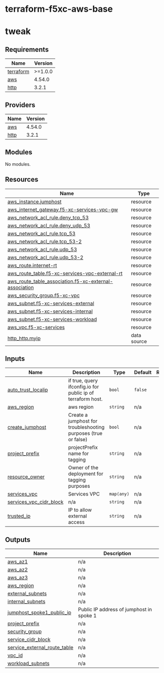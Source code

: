 # terraform-f5xc-aws-base
# tweak

<!-- BEGIN_TF_DOCS -->
## Requirements

| Name | Version |
|------|---------|
| <a name="requirement_terraform"></a> [terraform](#requirement\_terraform) | >=1.0.0 |
| <a name="requirement_aws"></a> [aws](#requirement\_aws) | 4.54.0 |
| <a name="requirement_http"></a> [http](#requirement\_http) | 3.2.1 |

## Providers

| Name | Version |
|------|---------|
| <a name="provider_aws"></a> [aws](#provider\_aws) | 4.54.0 |
| <a name="provider_http"></a> [http](#provider\_http) | 3.2.1 |

## Modules

No modules.

## Resources

| Name | Type |
|------|------|
| [aws_instance.jumphost](https://registry.terraform.io/providers/hashicorp/aws/4.54.0/docs/resources/instance) | resource |
| [aws_internet_gateway.f5-xc-services-vpc-gw](https://registry.terraform.io/providers/hashicorp/aws/4.54.0/docs/resources/internet_gateway) | resource |
| [aws_network_acl_rule.deny_tcp_53](https://registry.terraform.io/providers/hashicorp/aws/4.54.0/docs/resources/network_acl_rule) | resource |
| [aws_network_acl_rule.deny_udp_53](https://registry.terraform.io/providers/hashicorp/aws/4.54.0/docs/resources/network_acl_rule) | resource |
| [aws_network_acl_rule.tcp_53](https://registry.terraform.io/providers/hashicorp/aws/4.54.0/docs/resources/network_acl_rule) | resource |
| [aws_network_acl_rule.tcp_53-2](https://registry.terraform.io/providers/hashicorp/aws/4.54.0/docs/resources/network_acl_rule) | resource |
| [aws_network_acl_rule.udp_53](https://registry.terraform.io/providers/hashicorp/aws/4.54.0/docs/resources/network_acl_rule) | resource |
| [aws_network_acl_rule.udp_53-2](https://registry.terraform.io/providers/hashicorp/aws/4.54.0/docs/resources/network_acl_rule) | resource |
| [aws_route.internet-rt](https://registry.terraform.io/providers/hashicorp/aws/4.54.0/docs/resources/route) | resource |
| [aws_route_table.f5-xc-services-vpc-external-rt](https://registry.terraform.io/providers/hashicorp/aws/4.54.0/docs/resources/route_table) | resource |
| [aws_route_table_association.f5-xc-external-association](https://registry.terraform.io/providers/hashicorp/aws/4.54.0/docs/resources/route_table_association) | resource |
| [aws_security_group.f5-xc-vpc](https://registry.terraform.io/providers/hashicorp/aws/4.54.0/docs/resources/security_group) | resource |
| [aws_subnet.f5-xc-services-external](https://registry.terraform.io/providers/hashicorp/aws/4.54.0/docs/resources/subnet) | resource |
| [aws_subnet.f5-xc-services-internal](https://registry.terraform.io/providers/hashicorp/aws/4.54.0/docs/resources/subnet) | resource |
| [aws_subnet.f5-xc-services-workload](https://registry.terraform.io/providers/hashicorp/aws/4.54.0/docs/resources/subnet) | resource |
| [aws_vpc.f5-xc-services](https://registry.terraform.io/providers/hashicorp/aws/4.54.0/docs/resources/vpc) | resource |
| [http_http.myip](https://registry.terraform.io/providers/hashicorp/http/3.2.1/docs/data-sources/http) | data source |

## Inputs

| Name | Description | Type | Default | Required |
|------|-------------|------|---------|:--------:|
| <a name="input_auto_trust_localip"></a> [auto\_trust\_localip](#input\_auto\_trust\_localip) | if true, query ifconfig.io for public ip of terraform host. | `bool` | `false` | no |
| <a name="input_aws_region"></a> [aws\_region](#input\_aws\_region) | aws region | `string` | n/a | yes |
| <a name="input_create_jumphost"></a> [create\_jumphost](#input\_create\_jumphost) | Create a jumphost for troubleshooting purposes (true or false) | `bool` | n/a | yes |
| <a name="input_project_prefix"></a> [project\_prefix](#input\_project\_prefix) | projectPrefix name for tagging | `string` | n/a | yes |
| <a name="input_resource_owner"></a> [resource\_owner](#input\_resource\_owner) | Owner of the deployment for tagging purposes | `string` | n/a | yes |
| <a name="input_services_vpc"></a> [services\_vpc](#input\_services\_vpc) | Services VPC | `map(any)` | n/a | yes |
| <a name="input_services_vpc_cidr_block"></a> [services\_vpc\_cidr\_block](#input\_services\_vpc\_cidr\_block) | n/a | `string` | n/a | yes |
| <a name="input_trusted_ip"></a> [trusted\_ip](#input\_trusted\_ip) | IP to allow external access | `string` | n/a | yes |

## Outputs

| Name | Description |
|------|-------------|
| <a name="output_aws_az1"></a> [aws\_az1](#output\_aws\_az1) | n/a |
| <a name="output_aws_az2"></a> [aws\_az2](#output\_aws\_az2) | n/a |
| <a name="output_aws_az3"></a> [aws\_az3](#output\_aws\_az3) | n/a |
| <a name="output_aws_region"></a> [aws\_region](#output\_aws\_region) | n/a |
| <a name="output_external_subnets"></a> [external\_subnets](#output\_external\_subnets) | n/a |
| <a name="output_internal_subnets"></a> [internal\_subnets](#output\_internal\_subnets) | n/a |
| <a name="output_jumphost_spoke1_public_ip"></a> [jumphost\_spoke1\_public\_ip](#output\_jumphost\_spoke1\_public\_ip) | Public IP address of jumphost in spoke 1 |
| <a name="output_project_prefix"></a> [project\_prefix](#output\_project\_prefix) | n/a |
| <a name="output_security_group"></a> [security\_group](#output\_security\_group) | n/a |
| <a name="output_service_cidr_block"></a> [service\_cidr\_block](#output\_service\_cidr\_block) | n/a |
| <a name="output_service_external_route_table"></a> [service\_external\_route\_table](#output\_service\_external\_route\_table) | n/a |
| <a name="output_vpc_id"></a> [vpc\_id](#output\_vpc\_id) | n/a |
| <a name="output_workload_subnets"></a> [workload\_subnets](#output\_workload\_subnets) | n/a |
<!-- END_TF_DOCS -->